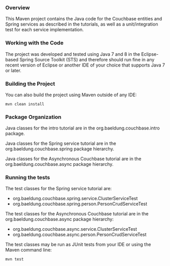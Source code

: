 ### Overview
This Maven project contains the Java code for the Couchbase entities and Spring services
as described in the tutorials, as well as a unit/integration test
for each service implementation.

### Working with the Code
The project was developed and tested using Java 7 and 8 in the Eclipse-based
Spring Source Toolkit (STS) and therefore should run fine in any
recent version of Eclipse or another IDE of your choice
that supports Java 7 or later.

### Building the Project
You can also build the project using Maven outside of any IDE:
```
mvn clean install
```

### Package Organization
Java classes for the intro tutorial are in the
org.baeldung.couchbase.intro package.

Java classes for the Spring service tutorial are in the
org.baeldung.couchbase.spring package hierarchy.

Java classes for the Asynchronous Couchbase tutorial are in the
org.baeldung.couchbase.async package hierarchy.


### Running the tests
The test classes for the Spring service tutorial are:
- org.baeldung.couchbase.spring.service.ClusterServiceTest
- org.baeldung.couchbase.spring.person.PersonCrudServiceTest

The test classes for the Asynchronous Couchbase tutorial are in the
org.baeldung.couchbase.async package hierarchy:
- org.baeldung.couchbase.async.service.ClusterServiceTest
- org.baeldung.couchbase.async.person.PersonCrudServiceTest

The test classes may be run as JUnit tests from your IDE
or using the Maven command line:
```
mvn test
```
